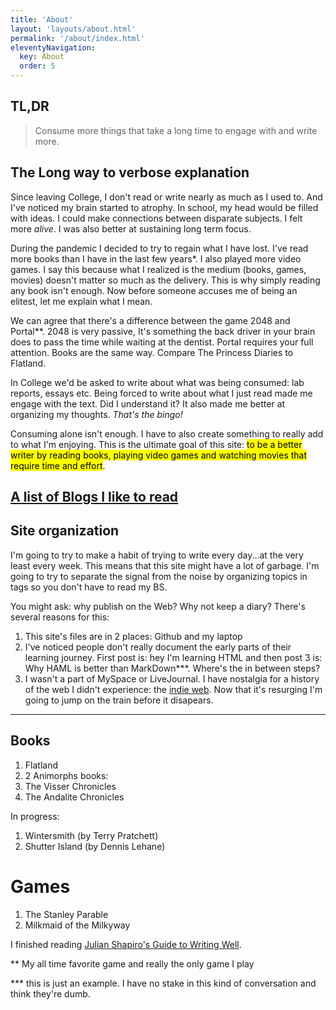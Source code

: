 ```yaml
---
title: 'About'
layout: 'layouts/about.html'
permalink: '/about/index.html'
eleventyNavigation:
  key: About
  order: 5
---
```

## TL,DR 

> Consume more things that take a long time to engage with and write more.

## The Long way to verbose explanation

Since leaving College, I don't read or write nearly as much as I used to. And I've noticed my brain started to atrophy. In school, my head would be filled with ideas. I could make connections between disparate subjects. I felt more *alive*. I was also better at sustaining long term focus.

During the pandemic I decided to try to regain what I have lost. I've read more books than I have in the last few years*. I also played more video games. I say this because what I realized is the medium (books, games, movies) doesn't matter so much as the delivery. This is why simply reading any book isn't enough. Now before someone accuses me of being an elitest, let me explain what I mean.

We can agree that there's a difference between the game 2048 and Portal**. 2048 is very passive, It's something the back driver in your brain does to pass the time while waiting at the dentist. Portal requires your full attention. Books are the same way. Compare The Princess Diaries to Flatland. 

In College we'd be asked to write about what was being consumed: lab reports, essays etc. Being forced to write about what I just read made me engage with the text. Did I understand it? It also made me better at organizing my thoughts. *That's the bingo!*

Consuming alone isn't enough. I have to also create something to really add to what I'm enjoying. This is the ultimate goal of this site: <mark>to be a better writer by reading books, playing video games and watching movies that require time and effort</mark>.

## [A list of Blogs I like to read](/recommend)

## Site organization

I'm going to try to make a habit of trying to write every day...at the very least every week. This means that this site might have a lot of garbage. I'm going to try to separate the signal from the noise by organizing topics in tags so you don't have to read my BS.

You might ask: why publish on the Web? Why not keep a diary?
There's several reasons for this:

1. This site's files are in 2 places: Github and my laptop
2. I've noticed people don't really document the early parts of their learning journey. First post is: hey I'm learning HTML and then post 3 is: Why HAML is better than MarkDown***. Where's the in between steps?   
3. I wasn't a part of MySpace or LiveJournal. I have nostalgia for a history of the web I didn't experience: the [indie web](https://www.jvt.me/posts/2019/10/20/indieweb-talk/). Now that it's resurging I'm going to jump on the train before it disapears. 
___________________________________________________________________

## Books

1. Flatland
2. 2 Animorphs books:
 1. The Visser Chronicles
 2. The Andalite Chronicles

In progress: 
1. Wintersmith (by Terry Pratchett)
2. Shutter Island (by Dennis Lehane)

# Games

1. The Stanley Parable
2. Milkmaid of the Milkyway

I finished reading [Julian Shapiro's Guide to Writing Well](https://www.julian.com/guide/write/intro). 

** My all time favorite game and really the only game I play

*** this is just an example. I have no stake in this kind of conversation and think they're dumb.